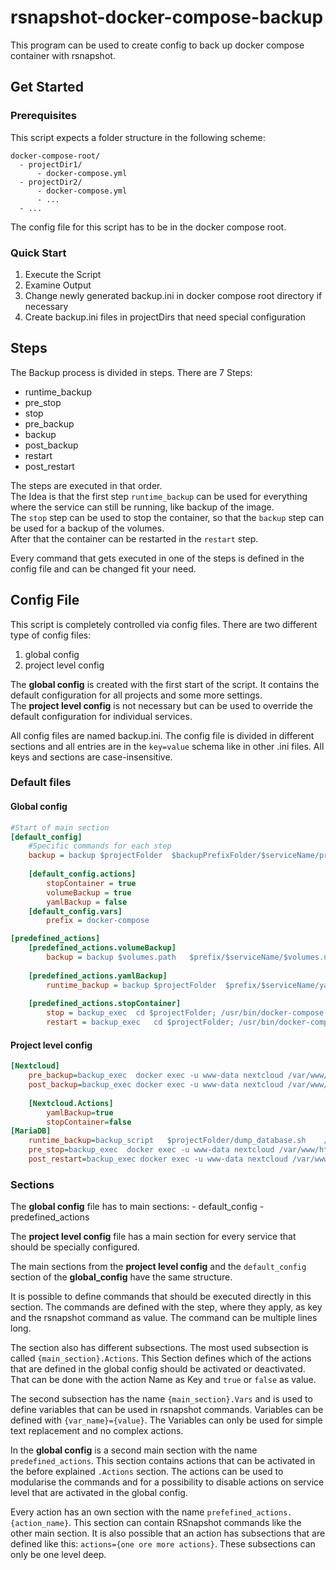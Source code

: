 # rsnapshot-docker-compose-backup

This program can be used to create config to back up docker compose container with rsnapshot.

## Get Started

### Prerequisites

This script expects a folder structure in the following scheme:  
``` 
docker-compose-root/  
  - projectDir1/  
      - docker-compose.yml  
  - projectDir2/  
      - docker-compose.yml  
      - ...  
  - ...
``` 
The config file for this script has to be in the docker compose root.

### Quick Start

1. Execute the Script
2. Examine Output
3. Change newly generated backup.ini in docker compose root directory if necessary
4. Create backup.ini files in projectDirs that need special configuration

## Steps

The Backup process is divided in steps.
There are 7 Steps:
- runtime_backup 
- pre_stop
- stop
- pre_backup 
- backup
- post_backup 
- restart
- post_restart

The steps are executed in that order.  
The Idea is that the first step `runtime_backup` can be used for everything where the service can still be running, like backup of the image.  
The `stop` step can be used to stop the container, so that the `backup` step can be used for a backup of the volumes.  
After that the container can be restarted in the `restart` step.  

Every command that gets executed in one of the steps is defined in the config file and can be changed fit your need.

## Config File

This script is completely controlled via config files. There are two different type of config files:
1. global config
2. project level config

The **global config** is created with the first start of the script. 
It contains the default configuration for all projects and some more settings.  
The **project level config** is not necessary but can be used to override the default configuration for individual services.

All config files are named backup.ini. The config file is divided in different sections and all entries are in the `key=value` schema like in other .ini files. 
All keys and sections are case-insensitive.
### Default files
#### Global config
```ini
#Start of main section
[default_config]
    #Specific commands for each step
    backup = backup	$projectFolder	$backupPrefixFolder/$serviceName/projectDir
    
    [default_config.actions]
        stopContainer = true
        volumeBackup = true
        yamlBackup = false
    [default_config.vars]
        prefix = docker-compose

[predefined_actions]
    [predefined_actions.volumeBackup]
        backup = backup	$volumes.path	$prefix/$serviceName/$volumes.name
    
    [predefined_actions.yamlBackup]
        runtime_backup = backup	$projectFolder	$prefix/$serviceName/yaml	+rsync_long_args=--include=*.yml,+rsync_long_args=--include=*.yaml
    
    [predefined_actions.stopContainer]
        stop = backup_exec	cd $projectFolder; /usr/bin/docker-compose stop
        restart = backup_exec	cd $projectFolder; /usr/bin/docker-compose start

```
#### Project level config
```ini
[Nextcloud]
    pre_backup=backup_exec  docker exec -u www-data nextcloud /var/www/html/occ maintenance:mode --on
    post_backup=backup_exec docker exec -u www-data nextcloud /var/www/html/occ maintenance:mode --off
    
    [Nextcloud.Actions]
        yamlBackup=true
        stopContainer=false
[MariaDB]
    runtime_backup=backup_script   $projectFolder/dump_database.sh    /backupDir
    pre_stop=backup_exec  docker exec -u www-data nextcloud /var/www/html/occ maintenance:mode --on
    post_restart=backup_exec docker exec -u www-data nextcloud /var/www/html/occ maintenance:mode --off
```
### Sections
The **global config** file has to main sections:
    - default_config
    - predefined_actions

The **project level config** file has a main section for every service that should be specially configured.  

The main sections from the **project level config** and the `default_config` section of the **global_config** have the same structure.

It is possible to define commands that should be executed directly in this section. 
The commands are defined with the step, where they apply, as key and the rsnapshot command as value. 
The command can be multiple lines long.

The section also has different subsections.
The most used subsection is called `{main_section}.Actions`. 
This Section defines which of the actions that are defined in the global config should be activated or deactivated.
That can be done with the action Name as Key and `true` or `false` as value.

The second subsection has the name `{main_section}.Vars` and is used to define variables that can be used in rsnapshot commands.
Variables can be defined with `{var_name}={value}`. The Variables can only be used for simple text replacement and no complex actions. 

In the **global config** is a second main section with the name `predefined_actions`. 
This section contains actions that can be activated in the before explained `.Actions` section. 
The actions can be used to modularise the commands and for a possibility to disable actions on service level that are activated in the global config. 

Every action has an own section with the name `prefefined_actions.{action_name}`. 
This section can contain RSnapshot commands like the other main section. 
It is also possible that an action has subsections that are defined like this: `actions={one ore more actions}`. 
These subsections can only be one level deep. 
